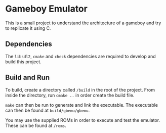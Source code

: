 # Gameboy Emulator
This is a small project to understand the architecture of a gameboy and try to replicate it using C.

## Dependencies
The `libsdl2`, `cmake` and `check` dependencies are required to develop and build this project.

## Build and Run
To build, create a directory called `/build` in the root of the project. From inside the directory, run `cmake ..` in order create the build file.

`make` can then be run to generate and link the executable. The executable can then be found at `build/gbemu/gbemu`.

You may use the supplied ROMs in order to execute and test the emulator.
These can be found at `/roms`.